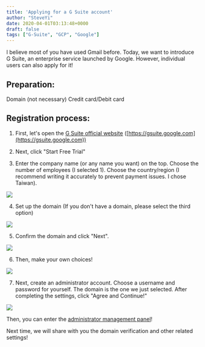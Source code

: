 ```yaml
---
title: 'Applying for a G Suite account'
author: "SteveYi"
date: 2020-04-01T03:13:48+0000
draft: false
tags: ["G-Suite", "GCP", "Google"]
---
```


I believe most of you have used Gmail before. Today, we want to introduce G Suite, an enterprise service launched by Google. However, individual users can also apply for it!

Preparation:
-----

Domain (not necessary)
Credit card/Debit card

Registration process:
-----

1. First, let's open the [G Suite official website](https://gsuite.google.com) ([https://gsuite.google.com](https://gsuite.google.com))

2. Next, click "Start Free Trial"

3. Enter the company name (or any name you want) on the top. Choose the number of employees (I selected 1). Choose the country/region (I recommend writing it accurately to prevent payment issues. I chose Taiwan).

![](https://static-a1.steveyi.net/media/blog/2020/04/register-gsuite-01.png)

4. Set up the domain (If you don't have a domain, please select the third option)

![](https://static-a1.steveyi.net/media/blog/2020/04/register-gsuite-02.png)

5. Confirm the domain and click "Next".

![](https://static-a1.steveyi.net/media/blog/2020/04/register-gsuite-03.png)

6. Then, make your own choices!

![](https://static-a1.steveyi.net/media/blog/2020/04/register-gsuite-04.png)

7. Next, create an administrator account. Choose a username and password for yourself. The domain is the one we just selected. After completing the settings, click "Agree and Continue!"

![](https://static-a1.steveyi.net/media/blog/2020/04/register-gsuite-05.png)

Then, you can enter the [administrator management panel](https://admin.google.com)!

Next time, we will share with you the domain verification and other related settings!

